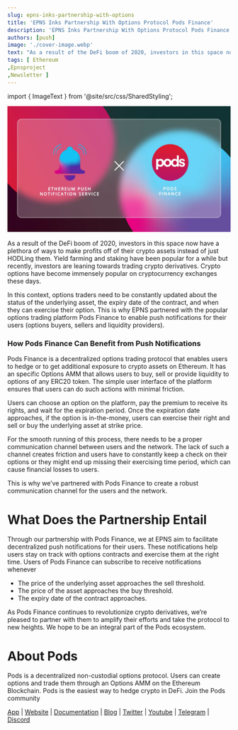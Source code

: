 ```yaml
---
slug: epns-inks-partnership-with-options
title: 'EPNS Inks Partnership With Options Protocol Pods Finance'
description: 'EPNS Inks Partnership With Options Protocol Pods Finance'
authors: [push]
image: './cover-image.webp'
text: "As a result of the DeFi boom of 2020, investors in this space now have a plethora of ways to make profits off of their crypto assets instead of just HODLing them. Yield farming and staking have been popular for a while but recently, investors are leaning towards trading crypto derivatives. Crypto options have become immensely popular on cryptocurrency exchanges these days."
tags: [ Ethereum
,Epnsproject
,Newsletter ]
---
```


import { ImageText } from '@site/src/css/SharedStyling';

![Cover Image of EPNS Inks Partnership With Options Protocol Pods Finance](./cover-image.webp)

<!--truncate-->

As a result of the DeFi boom of 2020, investors in this space now have a plethora of ways to make profits off of their crypto assets instead of just HODLing them. Yield farming and staking have been popular for a while but recently, investors are leaning towards trading crypto derivatives. Crypto options have become immensely popular on cryptocurrency exchanges these days.

In this context, options traders need to be constantly updated about the status of the underlying asset, the expiry date of the contract, and when they can exercise their option. This is why EPNS partnered with the popular options trading platform Pods Finance to enable push notifications for their users (options buyers, sellers and liquidity providers).

### How Pods Finance Can Benefit from Push Notifications

Pods Finance is a decentralized options trading protocol that enables users to hedge or to get additional exposure to crypto assets on Ethereum. It has an specific Options AMM that allows users to buy, sell or provide liquidity to options of any ERC20 token. The simple user interface of the platform ensures that users can do such actions with minimal friction.

Users can choose an option on the platform, pay the premium to receive its rights, and wait for the expiration period. Once the expiration date approaches, if the option is in-the-money, users can exercise their right and sell or buy the underlying asset at strike price.

For the smooth running of this process, there needs to be a proper communication channel between users and the network. The lack of such a channel creates friction and users have to constantly keep a check on their options or they might end up missing their exercising time period, which can cause financial losses to users.

This is why we’ve partnered with Pods Finance to create a robust communication channel for the users and the network.

# What Does the Partnership Entail

Through our partnership with Pods Finance, we at EPNS aim to facilitate decentralized push notifications for their users. These notifications help users stay on track with options contracts and exercise them at the right time. Users of Pods Finance can subscribe to receive notifications whenever

- The price of the underlying asset approaches the sell threshold.
- The price of the asset approaches the buy threshold.
- The expiry date of the contract approaches.

As Pods Finance continues to revolutionize crypto derivatives, we’re pleased to partner with them to amplify their efforts and take the protocol to new heights. We hope to be an integral part of the Pods ecosystem.

# About Pods

Pods is a decentralized non-custodial options protocol. Users can create options and trade them through an Options AMM on the Ethereum Blockchain. Pods is the easiest way to hedge crypto in DeFi. Join the Pods community

[App](https://app.pods.finance/) | [Website](https://pods.finance/) | [Documentation](https://docs.pods.finance/) | [Blog](https://blog.pods.finance/) | [Twitter](https://twitter.com/PodsFinance) | [Youtube](https://www.youtube.com/channel/UCRbBvHcv2jVDFj7Mk5m1mSw) | [Telegram](https://t.me/podsfinance) | [Discord](https://discord.gg/Qf7utym)
